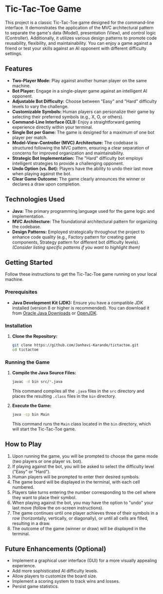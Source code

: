 # Tic-Tac-Toe Game

This project is a classic Tic-Tac-Toe game designed for the command-line interface. It demonstrates the application of the MVC architectural pattern to separate the game's data (Model), presentation (View), and control logic (Controller). Additionally, it utilizes various design patterns to promote code reusability, flexibility, and maintainability. You can enjoy a game against a friend or test your skills against an AI opponent with different difficulty settings.

## Features

* **Two-Player Mode:** Play against another human player on the same machine.
* **Bot Player:** Engage in a single-player game against an intelligent AI opponent.
* **Adjustable Bot Difficulty:** Choose between "Easy" and "Hard" difficulty levels to vary the challenge.
* **Customizable Symbols:** Human players can personalize their game by selecting their preferred symbols (e.g., X, O, or others).
* **Command-Line Interface (CLI):** Enjoy a straightforward gaming experience directly within your terminal.
* **Single Bot per Game:** The game is designed for a maximum of one bot player per match.
* **Model-View-Controller (MVC) Architecture:** The codebase is structured following the MVC pattern, ensuring a clear separation of concerns for improved organization and maintainability.
* **Strategic Bot Implementation:** The "Hard" difficulty bot employs intelligent strategies to provide a challenging opponent.
* **Undo Option (vs. Bot):** Players have the ability to undo their last move when playing against the bot.
* **Clear Game Outcome:** The game clearly announces the winner or declares a draw upon completion.

## Technologies Used

* **Java:** The primary programming language used for the game logic and implementation.
* **MVC Architecture:** The foundational architectural pattern for organizing the codebase.
* **Design Patterns:** Employed strategically throughout the project to enhance code quality (e.g., Factory pattern for creating game components, Strategy pattern for different bot difficulty levels). *(Consider listing specific patterns if you want to highlight them)*

## Getting Started

Follow these instructions to get the Tic-Tac-Toe game running on your local machine.

### Prerequisites

* **Java Development Kit (JDK):** Ensure you have a compatible JDK installed (version 8 or higher is recommended). You can download it from [Oracle Java Downloads](https://www.oracle.com/java/technologies/downloads/) or [OpenJDK](https://openjdk.java.net/).

### Installation

1.  **Clone the Repository:**
    ```bash
    git clone https://github.com/Janhavi-Karande/tictactoe.git
    cd tictactoe
    ```

### Running the Game

1.  **Compile the Java Source Files:**
    ```bash
    javac -d bin src/*.java
    ```
    This command compiles all the `.java` files in the `src` directory and places the resulting `.class` files in the `bin` directory.

2.  **Execute the Game:**
    ```bash
    java -cp bin Main
    ```
    This command runs the `Main` class located in the `bin` directory, which will start the Tic-Tac-Toe game.

## How to Play

1.  Upon running the game, you will be prompted to choose the game mode (two players or one player vs. bot).
2.  If playing against the bot, you will be asked to select the difficulty level ("Easy" or "Hard").
3.  Human players will be prompted to enter their desired symbols.
4.  The game board will be displayed in the terminal, with each cell numbered.
5.  Players take turns entering the number corresponding to the cell where they want to place their symbol.
6.  When playing against the bot, you may have the option to "undo" your last move (follow the on-screen instructions).
7.  The game continues until one player achieves three of their symbols in a row (horizontally, vertically, or diagonally), or until all cells are filled, resulting in a draw.
8.  The outcome of the game (winner or draw) will be displayed in the terminal.

## Future Enhancements (Optional)

* Implement a graphical user interface (GUI) for a more visually appealing experience.
* Add more sophisticated AI difficulty levels.
* Allow players to customize the board size.
* Implement a scoring system to track wins and losses.
* Persist game statistics.
